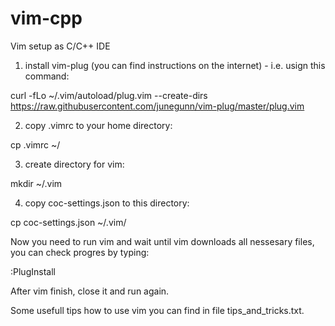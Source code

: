 # vim-cpp
Vim setup as C/C++ IDE 

1. install vim-plug (you can find instructions on the internet) - i.e. usign this command:

curl -fLo ~/.vim/autoload/plug.vim --create-dirs \
    https://raw.githubusercontent.com/junegunn/vim-plug/master/plug.vim
    
2. copy .vimrc to your home directory:

cp .vimrc ~/

3. create directory for vim:

mkdir ~/.vim

4. copy coc-settings.json to this directory:

cp coc-settings.json ~/.vim/

Now you need to run vim and wait until vim downloads all nessesary files, you can check progres by typing:

:PlugInstall

After vim finish, close it and run again. 

Some usefull tips how to use vim you can find in file tips_and_tricks.txt. 
